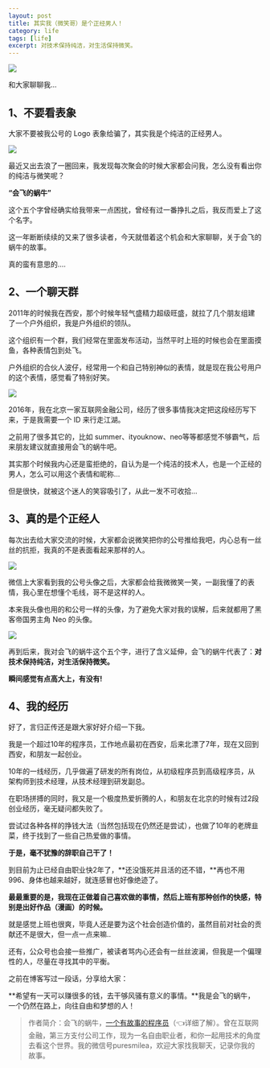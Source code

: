 ```yaml
---
layout: post
title: 其实我（微笑哥）是个正经男人！
category: life
tags: [life]
excerpt: 对技术保持纯洁，对生活保持微笑。
---
```


![](http://favorites.ren/assets/images/2020/it/zhengjing/zhengjing01.jpg) 

和大家聊聊我...

## 1、不要看表象

大家不要被我公号的 Logo 表象给骗了，其实我是个纯洁的正经男人。

![](http://favorites.ren/assets/images/2020/it/zhengjing/zhengjing02.jpg) 

最近又出去浪了一圈回来，我发现每次聚会的时候大家都会问我，怎么没有看出你的纯洁与微笑呢？

**“会飞的蜗牛”**

这个五个字曾经确实给我带来一点困扰，曾经有过一番挣扎之后，我反而爱上了这个名字。

这一年断断续续的又来了很多读者，今天就借着这个机会和大家聊聊，关于会飞的蜗牛的故事。

真的蛮有意思的....

## 2、一个聊天群

2011年的时候我在西安，那个时候年轻气盛精力超级旺盛，就拉了几个朋友组建了一个户外组织，我是户外组织的领队。

这个组织有一个群，我们经常在里面发布活动，当然平时上班的时候也会在里面摸鱼，各种表情包到处飞。

户外组织的合伙人波仔，经常用一个和自己特别神似的表情，就是现在我公号用户的这个表情，感觉看了特别好笑。

![](http://favorites.ren/assets/images/2020/it/zhengjing/zhengjing03.jpg) 

2016年，我在北京一家互联网金融公司，经历了很多事情我决定把这段经历写下来，于是我需要一个 ID 来行走江湖。

之前用了很多其它的，比如 summer、ityouknow、neo等等都感觉不够霸气，后来朋友建议就直接用会飞的蜗牛吧。

其实那个时候我内心还是蛮拒绝的，自认为是一个纯洁的技术人，也是一个正经的男人，怎么可以用这个表情和昵称...

但是很快，就被这个迷人的笑容吸引了，从此一发不可收拾...

## 3、真的是个正经人

每次出去给大家交流的时候，大家都会说微笑把你的公号推给我吧，内心总有一丝丝的抗拒，我真的不是表面看起来那样的人。

![](http://favorites.ren/assets/images/2020/it/zhengjing/zhengjing04.jpg) 

微信上大家看到我的公号头像之后，大家都会给我微微笑一笑，一副我懂了的表情，我心里在想懂个毛线，哥不是这样的人。

本来我头像也用的和公号一样的头像，为了避免大家对我的误解，后来就都用了黑客帝国男主角 Neo 的头像。

![](http://favorites.ren/assets/images/2020/it/zhengjing/zhengjing05.jpg) 

再到后来，我对会飞的蜗牛这个五个字，进行了含义延伸，会飞的蜗牛代表了：**对技术保持纯洁，对生活保持微笑。**

**瞬间感觉有点高大上，有没有!**

## 4、我的经历

好了，言归正传还是跟大家好好介绍一下我。

我是一个超过10年的程序员，工作地点最初在西安，后来北漂了7年，现在又回到西安，和朋友一起创业。

10年的一线经历，几乎做遍了研发的所有岗位，从初级程序员到高级程序员，从架构师到技术经理，从技术经理到研发副总。

在职场拼搏的同时，我又是一个极度热爱折腾的人，和朋友在北京的时候有过2段创业经历，毫无疑问都失败了。

尝试过各种各样的挣钱大法（当然包括现在仍然还是尝试），也做了10年的老牌韭菜，终于找到了一些自己热爱做的事情。

**于是，毫不犹豫的辞职自己干了！**

到目前为止已经自由职业快2年了，**还没饿死并且活的还不错，**再也不用 996、身体也越来越好，就连感冒也好像绝迹了。

**最最重要的是，我现在正做着自己喜欢做的事情，然后上班有那种创作的快感，特别是出好作品（漫画）的时候。**

就是感觉上班也很爽，毕竟人还是要为这个社会创造价值的，虽然目前对社会的贡献还不是很大，但一点一点来嘛..

还有，公众号也会接一些推广，被读者骂内心还会有一丝丝波澜，但我是一个偏理性的人，尽量在寻找其中的平衡。

之前在博客写过一段话，分享给大家：

**希望有一天可以赚很多的钱，去干够风骚有意义的事情。**我是会飞的蜗牛，一个仍然在路上，向往自由和梦想的人！


>作者简介：会飞的蜗牛，[一个有故事的程序员](https://mp.weixin.qq.com/s/bPk_-DcGF_7lTDoR1pKqVg)（👈详细了解）。曾在互联网金融，第三方支付公司工作，现为一名自由职业者，和你一起用技术的角度去看这个世界。我的微信号puresmilea，欢迎大家找我聊天，记录你我的故事。